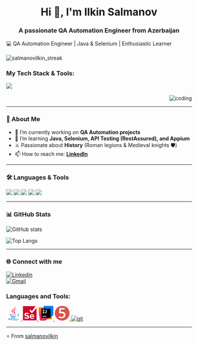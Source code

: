 <h1 align="center">Hi 👋, I'm Ilkin Salmanov</h1>
<h3 align="center">A passionate QA Automation Engineer from Azerbaijan</h3>

💻 QA Automation Engineer | Java & Selenium | Enthusiastic Learner  

<img align="center" src="https://github-readme-streak-stats.herokuapp.com/?user=salmanovilkin&theme=dark&hide_border=true" alt="salmanovilkin_streak" />
<h3 align="left">My Tech Stack & Tools:</h3>
<p align="left">
  <a href="https://skillicons.dev">
    <img src="https://skillicons.dev/icons?i=java,selenium,maven,git,github,postman,appium,idea,linux,docker" />
  </a>
</p>

<p align="right">
  <img src="https://media.giphy.com/media/v1.Y2lkPTc5MGI3NjExd2o5ZHg4ZWZtaHczbnhnM2h1NzdreW40Zjh0cjZyYnZscGdidTJ1eCZlcD12MV9pbnRlcm5hbF9naWZfYnlfaWQmY3Q9Zw/qgQUggACpCjoMcpNJB/giphy.gif" alt="coding" width="400"/>
</p>

---

### 🚀 About Me
- 🔭 I’m currently working on **QA Automation projects**  
- 🌱 I’m learning **Java, Selenium, API Testing (RestAssured), and Appium**  
- ⚔️ Passionate about **History** (Roman legions & Medieval knights 🛡️)  
- 📫 How to reach me: **[LinkedIn](https://www.linkedin.com/in/ilkinsalmanov)**  

---

### 🛠️ Languages & Tools
<p>
  <img src="https://img.shields.io/badge/Java-ED8B00?style=for-the-badge&logo=java&logoColor=white"/> 
  <img src="https://img.shields.io/badge/Selenium-43B02A?style=for-the-badge&logo=selenium&logoColor=white"/> 
  <img src="https://img.shields.io/badge/IntelliJIDEA-000000?style=for-the-badge&logo=intellijidea&logoColor=white"/> 
  <img src="https://img.shields.io/badge/JUnit5-25A162?style=for-the-badge&logo=junit5&logoColor=white"/> 
  <img src="https://img.shields.io/badge/Git-F05032?style=for-the-badge&logo=git&logoColor=white"/>
</p>

---

### 📊 GitHub Stats
![GitHub stats](https://github-readme-stats.vercel.app/api?username=salmanovilkin&show_icons=true&theme=tokyonight)  

![Top Langs](https://github-readme-stats.vercel.app/api/top-langs/?username=salmanovilkin&layout=compact&theme=tokyonight)

---

### 🌐 Connect with me
[![Linkedin](https://img.shields.io/badge/LinkedIn-0077B5?style=for-the-badge&logo=linkedin&logoColor=white)](https://www.linkedin.com/in/ilkinsalmanov)  
[![Gmail](https://img.shields.io/badge/Gmail-D14836?style=for-the-badge&logo=gmail&logoColor=white)](mailto:your-email@gmail.com)

<h3 align="left">Languages and Tools:</h3>
<p align="left">
  <a href="https://www.java.com" target="_blank" rel="noreferrer"> <img src="https://raw.githubusercontent.com/devicons/devicon/master/icons/java/java-original.svg" alt="java" width="40" height="40"/> </a>
  <a href="https://www.selenium.dev" target="_blank" rel="noreferrer"> <img src="https://raw.githubusercontent.com/devicons/devicon/master/icons/selenium/selenium-original.svg" alt="selenium" width="40" height="40"/> </a>
  <a href="https://www.jetbrains.com/idea/" target="_blank" rel="noreferrer"> <img src="https://raw.githubusercontent.com/devicons/devicon/master/icons/intellij/intellij-original.svg" alt="intellij" width="40" height="40"/> </a>
  <a href="https://junit.org/junit5/" target="_blank" rel="noreferrer"> <img src="https://raw.githubusercontent.com/devicons/devicon/master/icons/junit/junit-plain.svg" alt="junit" width="40" height="40"/> </a>
  <a href="https://git-scm.com/" target="_blank" rel="noreferrer"> <img src="https://www.vectorlogo.zone/logos/git-scm/git-scm-icon.svg" alt="git" width="40" height="40"/> </a>
</p>

---
⭐️ From [salmanovilkin](https://github.com/salmanovilkin)

